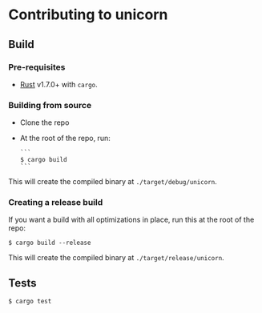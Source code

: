 # Contributing to unicorn

## Build

### Pre-requisites

- [Rust](https://www.rust-lang.org/) v1.7.0+ with `cargo`.

### Building from source

- Clone the repo
- At the root of the repo, run:

      ```
      $ cargo build
      ```

This will create the compiled binary at `./target/debug/unicorn`.

### Creating a release build

If you want a build with all optimizations in place, run this at the root of the repo:

```
$ cargo build --release
```

This will create the compiled binary at `./target/release/unicorn`.

## Tests

```
$ cargo test
```
